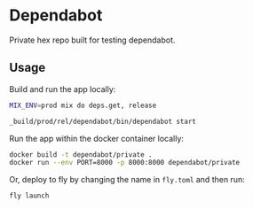 # Dependabot

Private hex repo built for testing dependabot.

## Usage

Build and run the app locally:

```bash
MIX_ENV=prod mix do deps.get, release

_build/prod/rel/dependabot/bin/dependabot start
```

Run the app within the docker container locally:

```bash
docker build -t dependabot/private .
docker run --env PORT=8000 -p 8000:8000 dependabot/private
```

Or, deploy to fly by changing the name in `fly.toml` and then run:

```bash
fly launch
```
